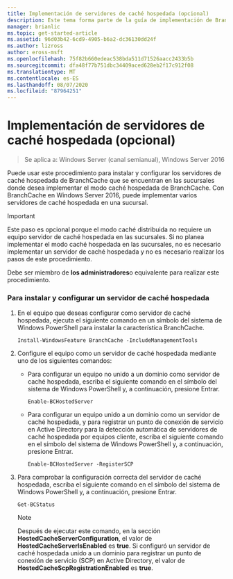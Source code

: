 ```yaml
---
title: Implementación de servidores de caché hospedada (opcional)
description: Este tema forma parte de la guía de implementación de BranchCache para Windows Server 2016, que muestra cómo implementar BranchCache en los modos de caché distribuida y hospedada para optimizar el uso del ancho de banda WAN en las sucursales.
manager: brianlic
ms.topic: get-started-article
ms.assetid: 96d03b42-6cd9-4905-b6a2-dc36130dd24f
ms.author: lizross
author: eross-msft
ms.openlocfilehash: 75f82b660edeac538bda511d71526aacc2433b5b
ms.sourcegitcommit: dfa48f77b751dbc34409aced628eb2f17c912f08
ms.translationtype: MT
ms.contentlocale: es-ES
ms.lasthandoff: 08/07/2020
ms.locfileid: "87964251"
---
```

# <a name="deploy-hosted-cache-servers-optional"></a>Implementación de servidores de caché hospedada (opcional)

>Se aplica a: Windows Server (canal semianual), Windows Server 2016

Puede usar este procedimiento para instalar y configurar los servidores de caché hospedada de BranchCache que se encuentran en las sucursales donde desea implementar el modo caché hospedada de BranchCache. Con BranchCache en Windows Server 2016, puede implementar varios servidores de caché hospedada en una sucursal.

> [!IMPORTANT]
> Este paso es opcional porque el modo caché distribuida no requiere un equipo servidor de caché hospedada en las sucursales. Si no planea implementar el modo caché hospedada en las sucursales, no es necesario implementar un servidor de caché hospedada y no es necesario realizar los pasos de este procedimiento.

Debe ser miembro de **los administradores**o equivalente para realizar este procedimiento.

### <a name="to-install-and-configure-a-hosted-cache-server"></a>Para instalar y configurar un servidor de caché hospedada

1.  En el equipo que deseas configurar como servidor de caché hospedada, ejecuta el siguiente comando en un símbolo del sistema de Windows PowerShell para instalar la característica BranchCache.

    `Install-WindowsFeature BranchCache -IncludeManagementTools`

2.  Configure el equipo como un servidor de caché hospedada mediante uno de los siguientes comandos:

    -   Para configurar un equipo no unido a un dominio como servidor de caché hospedada, escriba el siguiente comando en el símbolo del sistema de Windows PowerShell y, a continuación, presione Entrar.

        `Enable-BCHostedServer`

    -   Para configurar un equipo unido a un dominio como un servidor de caché hospedada, y para registrar un punto de conexión de servicio en Active Directory para la detección automática de servidores de caché hospedada por equipos cliente, escriba el siguiente comando en el símbolo del sistema de Windows PowerShell y, a continuación, presione Entrar.

        `Enable-BCHostedServer -RegisterSCP`

3.  Para comprobar la configuración correcta del servidor de caché hospedada, escriba el siguiente comando en el símbolo del sistema de Windows PowerShell y, a continuación, presione Entrar.

    `Get-BCStatus`

    > [!NOTE]
    > Después de ejecutar este comando, en la sección **HostedCacheServerConfiguration**, el valor de **HostedCacheServerIsEnabled** es **true**. Si configuró un servidor de caché hospedada unido a un dominio para registrar un punto de conexión de servicio (SCP) en Active Directory, el valor de **HostedCacheScpRegistrationEnabled** es **true**.


